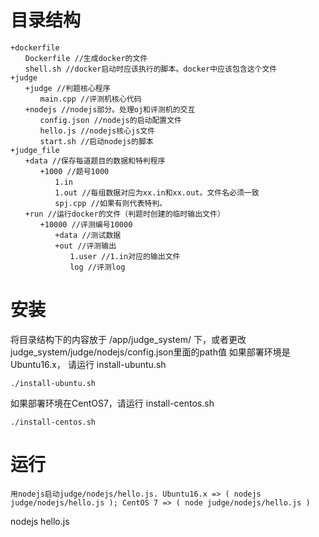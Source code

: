 # 目录结构
```
+dockerfile
　　Dockerfile //生成docker的文件
　　shell.sh //docker启动时应该执行的脚本。docker中应该包含这个文件
+judge
　　+judge //判题核心程序
　　　　main.cpp //评测机核心代码
　　+nodejs //nodejs部分。处理oj和评测机的交互
　　　　config.json //nodejs的启动配置文件
　　　　hello.js //nodejs核心js文件
　　　　start.sh //启动nodejs的脚本
+judge_file
　　+data //保存每道题目的数据和特判程序
　　　　+1000 //题号1000
　　　　　　1.in
　　　　　　1.out //每组数据对应为xx.in和xx.out。文件名必须一致
　　　　　　spj.cpp //如果有则代表特判。
　　+run //运行docker的文件（判题时创建的临时输出文件）
　　　　+10000 //评测编号10000
　　　　　　+data //测试数据
　　　　　　+out //评测输出
　　　　　　　　1.user //1.in对应的输出文件
　　　　　　　　log //评测log
```
# 安装

将目录结构下的内容放于 /app/judge_system/ 下，或者更改 judge_system/judge/nodejs/config.json里面的path值
如果部署环境是Ubuntu16.x， 请运行 install-ubuntu.sh  
```
./install-ubuntu.sh
```
如果部署环境在CentOS7，请运行 install-centos.sh
```
./install-centos.sh
```


# 运行
```
用nodejs启动judge/nodejs/hello.js. Ubuntu16.x => ( nodejs judge/nodejs/hello.js ); CentOS 7 => ( node judge/nodejs/hello.js )
```
nodejs hello.js

